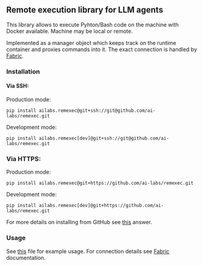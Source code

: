 ## Remote execution library for LLM agents

This library allows to execute Pyhton/Bash code on the machine with Docker available. Machine may be local or remote.

Implemented as a manager object which keeps track on the runtime container and proxies commands into it. The exact connection is handled by [Fabric](https://www.fabfile.org/).

### Installation

#### Via SSH:

Production mode:

```shell
pip install ailabs.remexec@git+ssh://git@github.com/ai-labs/remexec.git
```

Development mode:

```shell
pip install ailabs.remexec[dev]@git+ssh://git@github.com/ai-labs/remexec.git
```

### Via HTTPS:

Production mode:

```shell
pip install ailabs.remexec@git+https://github.com/ai-labs/remexec.git
```

Development mode:

```shell
pip install ailabs.remexec[dev]@git+https://github.com/ai-labs/remexec.git
```

For more details on installing from GitHub see [this](https://stackoverflow.com/a/13754517) answer.


### Usage

See [this](testing/connect.py) file for example usage. For connection details see [Fabric](https://docs.fabfile.org/en/latest/api/connection.html) documentation.